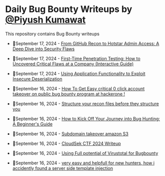 # Daily Bug Bounty Writeups by [@Piyush Kumawat](https://twitter.com/piyush_supiy) 
This repository contains Bug Bounty writeups

<!-- BLOG-POST-LIST:START -->
 - 💯September 17, 2024 - [From GitHub Recon to Hotstar Admin Access: A Deep Dive into Security Flaws](https://infosecwriteups.com/from-github-recon-to-hotstar-admin-access-a-deep-dive-into-security-flaws-2e4ae0ec937e?source=rss------bug_bounty-5) 

 - 💯September 17, 2024 - [First-Time Penetration Testing: How to Uncovered Critical Flaws at a Company &lpar;Interactive Guide&rpar;](https://medium.com/@paritoshblogs/first-time-penetration-testing-how-to-uncovered-critical-flaws-at-a-company-interactive-guide-4275f79c02ce?source=rss------bug_bounty-5) 

 - 💯September 17, 2024 - [Using Application Functionality to Exploit Insecure Deserialization](https://medium.com/@rcxsecurity/using-application-functionality-to-exploit-insecure-deserialization-b4e7c6abdae1?source=rss------bug_bounty-5) 

 - 💯September 16, 2024 - [How To Get Easy critical 0 click account takeover on public bug bounty program at hackerone !](https://medium.com/@kaforybory/how-to-get-easy-critical-0-click-account-takeover-on-public-bug-bounty-program-at-hackerone-8b1859cc7738?source=rss------bug_bounty-5) 

 - 💯September 16, 2024 - [Structure your recon files before they structure you](https://medium.com/@paractmol/structure-your-recon-files-before-they-structure-you-ba3509a182f0?source=rss------bug_bounty-5) 

 - 💯September 16, 2024 - [How to Kick Off Your Journey into Bug Hunting: A Beginner&#39;s Guide](https://medium.com/@justluke5691/how-to-kick-off-your-journey-into-bug-hunting-a-beginners-guide-eb5a551f4edb?source=rss------bug_bounty-5) 

 - 💯September 16, 2024 - [Subdomain takeover amazon S3](https://medium.com/@hichamalmakroudi/subdomain-takeover-amazon-s3-21de0af8a1d3?source=rss------bug_bounty-5) 

 - 💯September 16, 2024 - [CloudSek CTF 2024 Writeup](https://naumankh4n.medium.com/cloudsek-ctf-aug-2024-writeup-6b4409675f88?source=rss------bug_bounty-5) 

 - 💯September 16, 2024 - [Using Full potential of Virustotal for Bugbounty](https://medium.com/@loyalonlytoday/using-full-potential-of-virustotal-for-bugbounty-8d80221ab2e4?source=rss------bug_bounty-5) 

 - 💯September 16, 2024 - [very easy and helpfull for new hunters, how i accidently found a server side template injection](https://medium.com/@malikirtizameg/how-i-accidently-found-a-server-side-template-injection-f5e7aec0b64d?source=rss------bug_bounty-5) 
<!-- BLOG-POST-LIST:END -->
